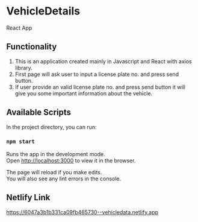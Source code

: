 # VehicleDetails
React App

## Functionality
1. This is an application created mainly in Javascript and React with axios library.
2. First page will ask user to input a license plate no. and press send button.
3. If user provide an valid license plate no. and press send button it will give you some important information 
about the vehicle.

## Available Scripts

In the project directory, you can run:

### `npm start`

Runs the app in the development mode.\
Open [http://localhost:3000](http://localhost:3000) to view it in the browser.

The page will reload if you make edits.\
You will also see any lint errors in the console.

## Netlify Link
https://6047a3b1b331ca09fb465730--vehicledata.netlify.app

